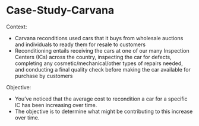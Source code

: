# Case-Study-Carvana
Context:
- Carvana reconditions used cars that it buys from wholesale auctions and individuals to ready them for resale to customers
- Reconditioning entails receiving the cars at one of our many Inspection Centers (ICs) across the country, inspecting the car for defects, completing any cosmetic/mechanical/other types of repairs needed, and conducting a final quality check before making the car available for purchase by customers

Objective:
- You’ve noticed that the average cost to recondition a car for a specific IC has been increasing over time.
- The objective is to determine what might be contributing to this increase over time.

